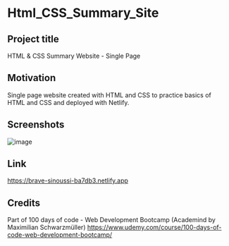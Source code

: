 # Html_CSS_Summary_Site
## Project title
HTML & CSS Summary Website - Single Page

## Motivation
Single page website created with HTML and CSS to practice basics of HTML and CSS and deployed with Netlify. 

## Screenshots
![image](https://user-images.githubusercontent.com/84930346/147839365-8a110d4b-b481-4163-9bd7-3a2c361f3ad6.png)

## Link
https://brave-sinoussi-ba7db3.netlify.app

## Credits
Part of 100 days of code - Web Development Bootcamp (Academind by Maximilian Schwarzmüller)
https://www.udemy.com/course/100-days-of-code-web-development-bootcamp/

